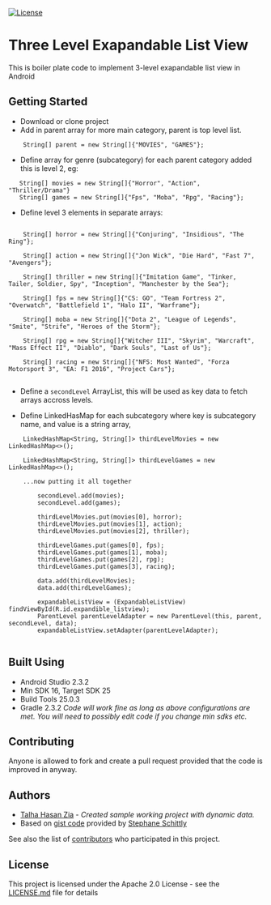 [![License](https://img.shields.io/badge/License-Apache%202.0-blue.svg)](https://opensource.org/licenses/Apache-2.0)

# Three Level Exapandable List View

This is boiler plate code to implement 3-level exapandable list view in Android

## Getting Started

- Download or clone project
- Add in parent array for more main category, parent is top level list.
```
    String[] parent = new String[]{"MOVIES", "GAMES"};
```
- Define array for genre (subcategory) for each parent category added this is level 2, eg: 
```
   String[] movies = new String[]{"Horror", "Action", "Thriller/Drama"}
   String[] games = new String[]{"Fps", "Moba", "Rpg", "Racing"};

```

- Define level 3 elements in separate arrays:
```
 
    String[] horror = new String[]{"Conjuring", "Insidious", "The Ring"};
   
    String[] action = new String[]{"Jon Wick", "Die Hard", "Fast 7", "Avengers"};
    
    String[] thriller = new String[]{"Imitation Game", "Tinker, Tailer, Soldier, Spy", "Inception", "Manchester by the Sea"};

    String[] fps = new String[]{"CS: GO", "Team Fortress 2", "Overwatch", "Battlefield 1", "Halo II", "Warframe"};
   
    String[] moba = new String[]{"Dota 2", "League of Legends", "Smite", "Strife", "Heroes of the Storm"};
    
    String[] rpg = new String[]{"Witcher III", "Skyrim", "Warcraft", "Mass Effect II", "Diablo", "Dark Souls", "Last of Us"};
    
    String[] racing = new String[]{"NFS: Most Wanted", "Forza Motorsport 3", "EA: F1 2016", "Project Cars"};


```
- Define a ```secondLevel``` ArrayList, this will be used as key data to fetch arrays accross levels.

- Define LinkedHasMap for each subcategory where key is subcategory name, and value is a string array,

```
    LinkedHashMap<String, String[]> thirdLevelMovies = new LinkedHashMap<>();

    LinkedHashMap<String, String[]> thirdLevelGames = new LinkedHashMap<>();
    
    ...now putting it all together
    
        secondLevel.add(movies);
        secondLevel.add(games);
        
        thirdLevelMovies.put(movies[0], horror);
        thirdLevelMovies.put(movies[1], action);
        thirdLevelMovies.put(movies[2], thriller);
        
        thirdLevelGames.put(games[0], fps);
        thirdLevelGames.put(games[1], moba);
        thirdLevelGames.put(games[2], rpg);
        thirdLevelGames.put(games[3], racing);
        
        data.add(thirdLevelMovies);
        data.add(thirdLevelGames);
        
        expandableListView = (ExpandableListView) findViewById(R.id.expandible_listview);
        ParentLevel parentLevelAdapter = new ParentLevel(this, parent, secondLevel, data);
        expandableListView.setAdapter(parentLevelAdapter);   
    

```





## Built Using
- Android Studio 2.3.2
- Min SDK 16, Target SDK 25
- Build Tools 25.0.3
- Gradle 2.3.2
*Code will work fine as long as above configurations are met.*
*You will need to possibly edit code if you change min sdks etc.*




## Contributing

Anyone is allowed to fork and create a pull request provided that the code is improved in anyway.


## Authors

* [Talha Hasan Zia](https://github.com/talhahasanzia) - *Created sample working project with dynamic data.*
* Based on [gist code](https://gist.github.com/st-f/2b2a838d3f0258c5c33f) provided by [Stephane Schittly](https://github.com/st-f)

See also the list of [contributors](https://github.com/your/project/contributors) who participated in this project.

## License

This project is licensed under the Apache 2.0 License - see the [LICENSE.md](LICENSE.md) file for details



